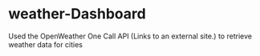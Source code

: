 # weather-Dashboard
Used the OpenWeather One Call API (Links to an external site.) to retrieve weather data for cities
